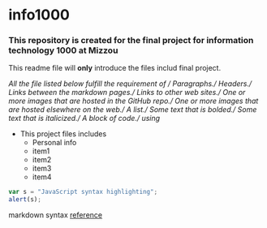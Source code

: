 # info1000

### This repository is created for the final project for information technology 1000 at Mizzou

This readme file will **only** introduce the files includ final project. 


*All the file listed below fulfill the requirement of /
Paragraphs./ 
Headers./ 
Links between the markdown pages./ 
Links to other web sites./ 
One or more images that are hosted in the GitHub repo./ 
One or more images that are hosted elsewhere on the web./ 
A list./ 
Some text that is bolded./ 
Some text that is italicized./ 
A block of code./ 
using*


* This project files includes
  * Personal info
  * item1
  * item2
  * item3
  * item4

```javascript
var s = "JavaScript syntax highlighting";
alert(s);
```

markdown syntax [reference](https://github.com/adam-p/markdown-here/wiki/Markdown-Cheatsheet#links)
